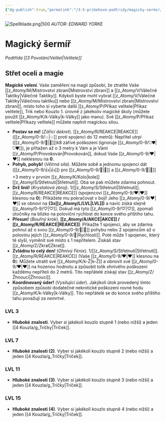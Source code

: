 ```yaml
---
{"dg-publish":true,"permalink":"/3-5-pribehove-podtridy/magicky-sermir/"}
---
```


![Spellblade.png|500](/img/user/z_img/Spellblade.png)
*AUTOR: EDWARD YORKE*
# Magický šermíř
*Podtřída [[3 Povolání/Velitel\|Velitele]]*
## **Střet oceli a magie**
**Magické velení**. Vaše zaměření na magii způsobí, že ztratíte Vaše [[z_Atomy/M/Mistrovství zbraní\|Mistrovství zbraní]] a [[z_Atomy/V/Válečné Taktiky\|Válečné Taktiky]]. Kdykoli byste mohl vybrat [[z_Atomy/V/Válečné Taktiky\|Válečnou taktiku]] nebo [[z_Atomy/M/Mistrovství zbraní\|Mistrovství zbraní]], místo toho si vyberte další [[z_Atomy/P/Příkaz velitele\|Příkaz velitele]], Trik nebo Kouzlo 1. úrovně z jakékoliv magické školy (můžete použít [[z_Atomy/K/k-Války\|k-Války]] jako manu). Své [[z_Atomy/P/Příkaz velitele\|Příkazy velitele]] můžete naplnit magickou silou.

- **Postav se mi!** (*Zářící dekret*). [[z_Atomy/R/REAKCE\|REAKCE]] ([[z_Atomy/0-9/💥\|💥]] proti spojenci do 12 metrů): Nepřítel utrpí ([[z_Atomy/0-9/💪\|💪]])k8 zářivé poškození (ignoruje [[z_Atomy/0-9/⛉⛊\|⛉⛊]]), je přitažen až o 3 metry k Vám a je Vámi [[z_Atomy/P/Provokován\|Provokován]], dokud Vaše [[z_Atomy/0-9/❤\|❤]] neklesnou na **0**.
⠀
- **Pohyb, pohyb!** (*Větrná síla*). Můžete sobě a jednomu spojenci dát ([[z_Atomy/0-9/👍\|👍]]) pro [[z_Atomy/0-9/🚩\|🚩]] a [[z_Atomy/0-9/🏃\|🏃]] +3 metry v prvním [[z_Atomy/K/Kolo\|kole]] [[z_Atomy/S/Střetnutí\|Střetnutí]]. Oba se pak můžete zdarma pohnout.
⠀
- **Drž linii!** (*Krystalová zbroj*). 1/[[z_Atomy/S/Střetnutí\|Střetnutí]]. [[z_Atomy/R/REAKCE\|REAKCE]] (spojencovi [[z_Atomy/0-9/❤\|❤]] klesnou na **0**): Přikážete mu pokračovat v boji! Jeho [[z_Atomy/0-9/❤\|❤]] se obnoví na **(3x[[z_Atomy/L/LVL\|LVL]])** a navíc získá stejně [[z_Atomy/0-9/♡\|♡]]. Dokud má tyto [[z_Atomy/0-9/♡\|♡]], zpomalí útočníky na blízko na poloviční rychlost do konce svého příštího tahu.
⠀
- **Přesun!** (*Bouřný krok*). **[[z_Atomy/A/AKCE\|AKCE]] / [[z_Atomy/R/REAKCE\|REAKCE]]**: Přikažte 1 spojenci, aby se zdarma pohnul až o svou [[z_Atomy/0-9/🏃\|🏃]] pohybu nebo 2 spojencům až o polovinu jejich [[z_Atomy/0-9/🏃\|Rychlosti]]. Poté může 1 spojenec, který tě slyší, vyměnit své místo s 1 nepřítelem. Získáš stav [[z_Atomy/Z/Zkrat\|Zkrat]].
⠀
- **Zvládnu to celý den!** (*Ohnivý Fénix*). 1/[[z_Atomy/S/Střetnutí\|Střetnutí]]. [[z_Atomy/R/REAKCE\|REAKCE]] (Vaše [[z_Atomy/0-9/❤\|❤]] klesnou na **0**): Můžete utratit své [[z_Atomy/K/k-Ž\|k-Ž]] a obnovit své [[z_Atomy/0-9/❤\|❤]] na hozenou hodnotu a způsobit tolik ohnivého poškození každému nepříteli do 2 metrů. Tito nepřátelé získají stav [[z_Atomy/Z/Žhnoucí\|Žhnoucí]].
⠀
- **Koordinovaný úder!** (*Vysilující úder*). Jakýkoli útok provedený tímto způsobem způsobí dodatečné nekrotické poškození rovné hodu [[z_Atomy/K/k-Války\|k-Války]]. Tito nepřátelé se do konce svého příštího tahu považují za *nemrtvé*.

### LVL 3
- **Hluboké znalosti**. Vyber si jakékoli kouzlo stupně 1 (nebo nižší) a jeden [[4 Kouzla/g_Tríčky\|Tríček]].

### LVL 7
- **Hluboké znalosti (2)**. Vyber si jakékoli kouzlo stupně 2 (nebo nižší) a jeden [[4 Kouzla/g_Tríčky\|Tríček]].

### LVL 11
- **Hluboké znalosti (3)**. Vyber si jakékoli kouzlo stupně 3 (nebo nižší) a jeden [[4 Kouzla/g_Tríčky\|Tríček]].

### LVL 15
- **Hluboké znalosti (4)**. Vyber si jakékoli kouzlo stupně 4 (nebo nižší) a jeden [[4 Kouzla/g_Tríčky\|Tríček]].